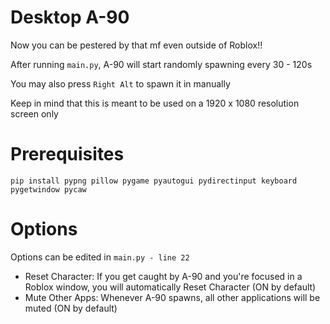 # Desktop A-90
Now you can be pestered by that mf even outside of Roblox!!

After running `main.py`, A-90 will start randomly spawning every 30 - 120s

You may also press `Right Alt` to spawn it in manually

Keep in mind that this is meant to be used on a 1920 x 1080 resolution screen only

# Prerequisites
`pip install pypng pillow pygame pyautogui pydirectinput keyboard pygetwindow pycaw`

# Options
Options can be edited in `main.py - line 22`

- Reset Character: If you get caught by A-90 and you're focused in a Roblox window, you will automatically Reset Character (ON by default)
- Mute Other Apps: Whenever A-90 spawns, all other applications will be muted (ON by default)
